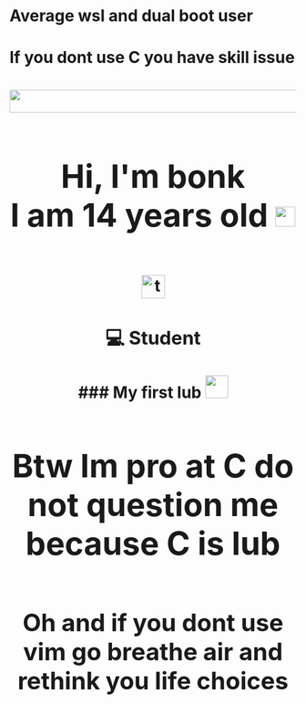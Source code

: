 <h1>Average wsl and dual boot user<h1>
<h1>If you dont use C you have skill issue<h1>
<code><img height="40" src="https://cdn.discordapp.com/attachments/980879985650835547/1044241267032346724/image.png" height = "20%" width = "800px"></code>
<div align="center">
 <h1> Hi, I'm bonk <br>I am 14 years old <img src="https://media.giphy.com/media/hvRJCLFzcasrR4ia7z/giphy.gif" width="35px"></h1>
</div>
<br>
<div align="center">  
  <a href="https://twitter.com/theBonkSenpai_" target="_blank">
    <img align="center" alt="theBonkSenpai | Twitter" width="41px" src="https://raw.githubusercontent.com/anuraghazra/anuraghazra/master/assets/twitter.svg" />
  </a>
<div align="center">
<h3>💻 Student</h3>

</div>
### My first lub
<code><img height="40" src="https://progressbar.tw/uploads/course/card_image/11/large_C_lang.png" height = "40"></code>
<h1>Btw Im pro at C do not question me because C is lub<h1>

<h2>Oh and if you dont use vim go breathe air and rethink you life choices<h2>


 
 


<br>


